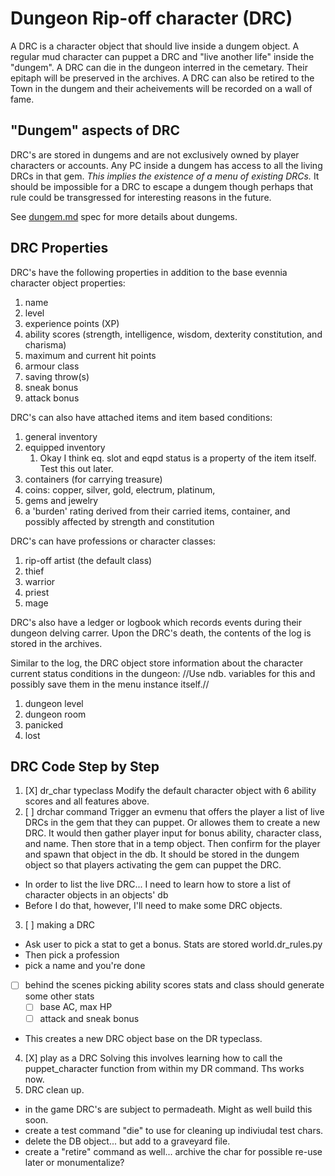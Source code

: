 # Dungeon Rip-off character (DRC)

A DRC is a character object that should live inside a dungem object.
A regular mud character can puppet a DRC and "live another
life" inside the "dungem". A DRC can die in the dungeon interred in
the cemetary. Their epitaph will be preserved in the
archives. A DRC can also be retired to the Town in the dungem and
their acheivements will be recorded on a wall of fame.

## "Dungem" aspects of DRC
DRC's are stored in dungems and are not exclusively owned by player
characters or accounts. Any PC inside a dungem has access to all the 
living DRCs in that gem. *This implies the existence of a menu of
existing DRCs.* It should be impossible for a DRC to escape a dungem
though perhaps that rule could be transgressed for interesting 
reasons in the future.

See [dungem.md](dungem.md) spec for more details about dungems. 

## DRC Properties
DRC's have the following properties in addition to the base evennia 
character object properties:
 1. name
 2. level
 3. experience points (XP)
 4. ability scores (strength, intelligence, wisdom, dexterity
    constitution, and charisma)
 5. maximum and current hit points
 6. armour class
 7. saving throw(s)
 8. sneak bonus
 9. attack bonus

DRC's can also have attached items and item based conditions:
 1. general inventory
 2. equipped inventory
    1. Okay I think eq. slot and eqpd status is a property of the item
    itself. Test this out later.
 3. containers (for carrying treasure)
 4. coins: copper, silver, gold, electrum, platinum,
 5. gems and jewelry
 6. a 'burden' rating derived from their carried items, container, and 
    possibly affected by strength and constitution

DRC's can have professions or character classes:
 1. rip-off artist (the default class)
 2. thief
 3. warrior
 4. priest
 5. mage

DRC's also have a ledger or logbook which records events during
their dungeon delving carrer. Upon the DRC's death, the contents
of the log is stored in the archives. 

Similar to the log, the DRC object store information about the character
current status conditions in the dungeon:
//Use ndb. variables for this and possibly save them in the menu instance
itself.//

 1. dungeon level
 2. dungeon room
 3. panicked
 4. lost

## DRC Code Step by Step

 1. [X] dr_char typeclass 
 Modify the default character object with 6 ability scores and all features above.
 2. [ ] drchar command
 Trigger an evmenu that offers the player a list of live DRCs in the gem that they can puppet. Or
 allowes them to create a new DRC. It would then gather player input for bonus ability, character class, 
 and name. Then store that in a temp object. Then confirm for the player and spawn that object in the db.
 It should be stored in the dungem object so that players activating the gem can puppet the DRC.
   + In order to list the live DRC... I need to learn how to store a list of character objects in an objects' db
   + Before I do that, however, I'll need to make some DRC objects.
 3.  [ ] making a DRC
   + Ask user to pick a stat to get a bonus.  Stats are stored world.dr_rules.py
   + Then pick a profession
   + pick a name and you're done
   + [ ] behind the scenes picking ability scores stats and class should generate some other stats
     + [ ] base AC, max HP
     + [ ] attack and sneak bonus
   + This creates a new DRC object base on the DR typeclass.
 4. [X] play as a DRC
   Solving this involves learning how to call the puppet_character function from within my DR command. Ths works now.
 5. DRC clean up.
   + in the game DRC's are subject to permadeath.  Might as well build this soon.
   + create a test command "die" to use for cleaning up indiviudal test chars.
   + delete the DB object... but add to a graveyard file.
   + create a "retire" command as well... archive the char for possible re-use later or monumentalize?
   
